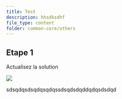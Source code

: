 ```yaml
---
title: Test
description: hhsdksdhf
file_type: content
folder: common-core/others
---
```

## Etape 1

Actualisez la solution 

![](/images/1_contenu_1200x841_px_12_79f011f92a_poen1uwv7.webp)

sdsqdqsdsqdqsqdqssdsqdsdqddqdqsdsdqd
